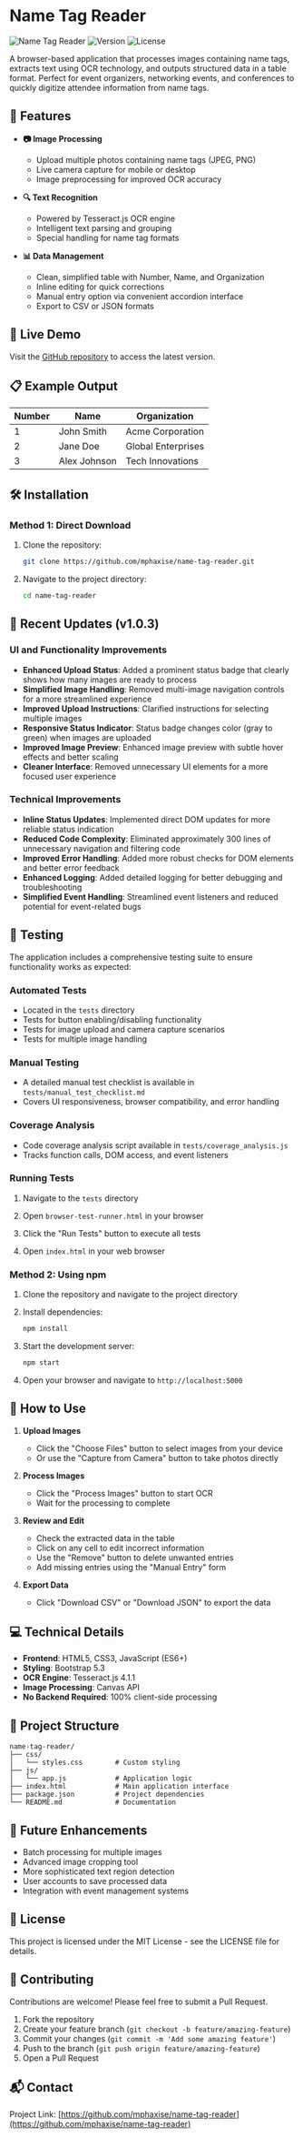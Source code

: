 # Name Tag Reader

![Name Tag Reader](https://img.shields.io/badge/OCR-Tesseract.js-blue)
![Version](https://img.shields.io/badge/version-1.0.3-green)
![License](https://img.shields.io/badge/license-MIT-orange)

A browser-based application that processes images containing name tags, extracts text using OCR technology, and outputs structured data in a table format. Perfect for event organizers, networking events, and conferences to quickly digitize attendee information from name tags.

## 🌟 Features

- **📷 Image Processing**
  - Upload multiple photos containing name tags (JPEG, PNG)
  - Live camera capture for mobile or desktop
  - Image preprocessing for improved OCR accuracy

- **🔍 Text Recognition**
  - Powered by Tesseract.js OCR engine
  - Intelligent text parsing and grouping
  - Special handling for name tag formats

- **📊 Data Management**
  - Clean, simplified table with Number, Name, and Organization
  - Inline editing for quick corrections
  - Manual entry option via convenient accordion interface
  - Export to CSV or JSON formats

## 🚀 Live Demo

Visit the [GitHub repository](https://github.com/mphaxise/name-tag-reader) to access the latest version.

## 📋 Example Output

| Number | Name             | Organization      |
|--------|------------------|-------------------|
| 1      | John Smith       | Acme Corporation  |
| 2      | Jane Doe         | Global Enterprises|
| 3      | Alex Johnson     | Tech Innovations  |

## 🛠️ Installation

### Method 1: Direct Download

1. Clone the repository:
   ```bash
   git clone https://github.com/mphaxise/name-tag-reader.git
   ```

2. Navigate to the project directory:
   ```bash
   cd name-tag-reader
   ```

## 🔄 Recent Updates (v1.0.3)

### UI and Functionality Improvements
- **Enhanced Upload Status**: Added a prominent status badge that clearly shows how many images are ready to process
- **Simplified Image Handling**: Removed multi-image navigation controls for a more streamlined experience
- **Improved Upload Instructions**: Clarified instructions for selecting multiple images
- **Responsive Status Indicator**: Status badge changes color (gray to green) when images are uploaded
- **Improved Image Preview**: Enhanced image preview with subtle hover effects and better scaling
- **Cleaner Interface**: Removed unnecessary UI elements for a more focused user experience

### Technical Improvements
- **Inline Status Updates**: Implemented direct DOM updates for more reliable status indication
- **Reduced Code Complexity**: Eliminated approximately 300 lines of unnecessary navigation and filtering code
- **Improved Error Handling**: Added more robust checks for DOM elements and better error feedback
- **Enhanced Logging**: Added detailed logging for better debugging and troubleshooting
- **Simplified Event Handling**: Streamlined event listeners and reduced potential for event-related bugs

## 🧪 Testing

The application includes a comprehensive testing suite to ensure functionality works as expected:

### Automated Tests
- Located in the `tests` directory
- Tests for button enabling/disabling functionality
- Tests for image upload and camera capture scenarios
- Tests for multiple image handling

### Manual Testing
- A detailed manual test checklist is available in `tests/manual_test_checklist.md`
- Covers UI responsiveness, browser compatibility, and error handling

### Coverage Analysis
- Code coverage analysis script available in `tests/coverage_analysis.js`
- Tracks function calls, DOM access, and event listeners

### Running Tests
1. Navigate to the `tests` directory
2. Open `browser-test-runner.html` in your browser
3. Click the "Run Tests" button to execute all tests

3. Open `index.html` in your web browser

### Method 2: Using npm

1. Clone the repository and navigate to the project directory

2. Install dependencies:
   ```bash
   npm install
   ```

3. Start the development server:
   ```bash
   npm start
   ```

4. Open your browser and navigate to `http://localhost:5000`

## 📱 How to Use

1. **Upload Images**
   - Click the "Choose Files" button to select images from your device
   - Or use the "Capture from Camera" button to take photos directly

2. **Process Images**
   - Click the "Process Images" button to start OCR
   - Wait for the processing to complete

3. **Review and Edit**
   - Check the extracted data in the table
   - Click on any cell to edit incorrect information
   - Use the "Remove" button to delete unwanted entries
   - Add missing entries using the "Manual Entry" form

4. **Export Data**
   - Click "Download CSV" or "Download JSON" to export the data

## 💻 Technical Details

- **Frontend**: HTML5, CSS3, JavaScript (ES6+)
- **Styling**: Bootstrap 5.3
- **OCR Engine**: Tesseract.js 4.1.1
- **Image Processing**: Canvas API
- **No Backend Required**: 100% client-side processing

## 🧩 Project Structure

```
name-tag-reader/
├── css/
│   └── styles.css        # Custom styling
├── js/
│   └── app.js            # Application logic
├── index.html            # Main application interface
├── package.json          # Project dependencies
└── README.md             # Documentation
```

## 🔄 Future Enhancements

- Batch processing for multiple images
- Advanced image cropping tool
- More sophisticated text region detection
- User accounts to save processed data
- Integration with event management systems

## 📄 License

This project is licensed under the MIT License - see the LICENSE file for details.

## 🤝 Contributing

Contributions are welcome! Please feel free to submit a Pull Request.

1. Fork the repository
2. Create your feature branch (`git checkout -b feature/amazing-feature`)
3. Commit your changes (`git commit -m 'Add some amazing feature'`)
4. Push to the branch (`git push origin feature/amazing-feature`)
5. Open a Pull Request

## 📬 Contact

Project Link: [https://github.com/mphaxise/name-tag-reader](https://github.com/mphaxise/name-tag-reader)

